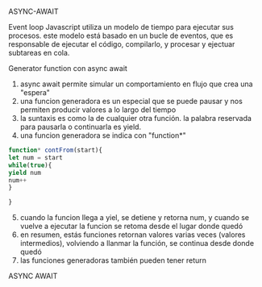 ```javascript
```

ASYNC-AWAIT

Event loop
Javascript utiliza un modelo de tiempo para ejecutar sus procesos. este modelo está basado en un bucle de eventos, que es responsable de ejecutar el código, compilarlo, y procesar y ejectuar subtareas en cola.

Generator function con async await
1. async await permite simular un comportamiento en flujo que crea una "espera"
2. una funcion generadora es un especial que se puede pausar y nos permiten producir valores a lo largo del tiempo
3. la suntaxis es como la de cualquier otra función. la palabra reservada para pausarla o continuarla es yield.
4. una funcion generadora se indica con "function*"


```javascript
function* contFrom(start){
let num = start
while(true){
yield num
num++
}

}
```
5. cuando la funcion llega a yiel, se detiene y retorna num, y cuando se vuelve a ejecutar la funcion se retoma desde el lugar donde quedó
6. en resumen, estás funciones retornan valores varias veces (valores intermedios), volviendo a llanmar la función, se continua desde donde quedó
7. las funciones generadoras también pueden tener return


ASYNC AWAIT

